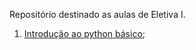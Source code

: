 Repositório destinado as aulas de Eletiva I. 

1. [Introdução ao python básico](https://github.com/GatoEstunado/Eletiva_I/tree/main/Python%20B%C3%A1sico);

